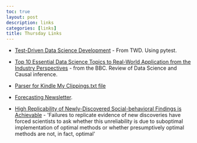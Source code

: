 ```yaml
---
toc: true
layout: post
description: links
categories: [links]
title: Thursday Links
---
```





+ [Test-Driven Data Science Development](https://towardsdatascience.com/software-engineering-for-data-scientist-test-driven-development-example-3c737de7be88) - From TWD. Using pytest.

+ [Top 10 Essential Data Science Topics to Real-World Application from the Industry Perspectives](https://hdsr.mitpress.mit.edu/pub/diub13so/release/1) - from the BBC. Review of Data Science and Causal inference.    

+ [Parser for Kindle My Clippings.txt file](https://github.com/AlvaroDeMenard/KindleClippingsParser)

+ [Forecasting Newsletter](https://forum.effectivealtruism.org/s/HXtZvHqsKwtAYP6Y7).


+ [High Replicability of Newly-Discovered Social-behavioral Findings is Achievable](https://psyarxiv.com/n2a9x) - 'Failures to replicate evidence of new discoveries have forced scientists to ask whether this unreliability is due to suboptimal implementation of optimal methods or whether presumptively optimal methods are not, in fact, optimal'


